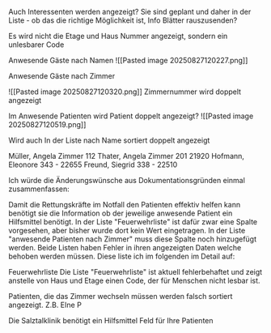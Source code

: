 Auch Interessenten werden angezeigt? Sie sind geplant und daher in der Liste - ob das die richtige Möglichkeit ist, Info Blätter rauszusenden?

Es wird nicht die Etage und Haus Nummer angezeigt, sondern ein unlesbarer Code


Anwesende Gäste nach Namen
![[Pasted image 20250827120227.png]]

Anwesende Gäste nach Zimmer

![[Pasted image 20250827120320.png]]
Zimmernummer wird doppelt angezeigt

Im Anwesende Patienten wird Patient doppelt angezeigt?
![[Pasted image 20250827120519.png]]

Wird auch In der Liste nach Name sortiert doppelt angezeigt

Müller, Angela Zimmer 112
Thater, Angela Zimmer 201 21920
Hofmann, Eleonore 343 - 22655
Freund, Siegrid 338 - 22510

Ich würde die Änderungswünsche aus Dokumentationsgründen einmal zusammenfassen:

Damit die Rettungskräfte im Notfall den Patienten effektiv helfen kann benötigt sie die Information ob der jeweilige anwesende Patient ein Hilfsmittel benötigt. 
In der Liste "Feuerwehrliste" ist dafür zwar eine Spalte vorgesehen, aber bisher wurde dort kein Wert eingetragen.
In der Liste "anwesende Patienten nach Zimmer" muss diese Spalte noch hinzugefügt werden.
Beide Listen haben Fehler in ihren angezeigten Daten welche behoben werden müssen. Diese liste ich im folgenden im Detail auf:

Feuerwehrliste
Die Liste "Feuerwehrliste" ist aktuell fehlerbehaftet und zeigt anstelle von Haus und Etage einen Code, der für Menschen nicht lesbar ist. 

Patienten, die das Zimmer wechseln müssen werden falsch sortiert angezeigt.
Z.B. EIne P

Die Salztalklinik benötigt ein Hilfsmittel Feld für Ihre Patienten